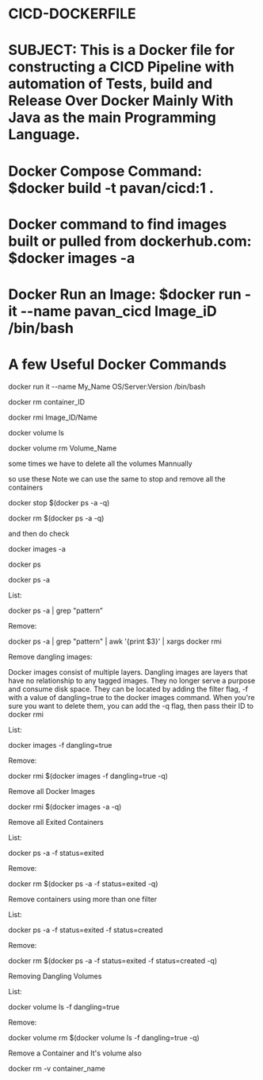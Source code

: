 # CICD-DOCKERFILE
# SUBJECT: This is a Docker file for constructing a CICD Pipeline with automation of Tests, build and Release Over Docker Mainly With Java as the main Programming Language. 

# Docker Compose Command: $docker build -t pavan/cicd:1 . 
# Docker command to find images built or pulled from dockerhub.com: $docker images -a
# Docker Run an Image: $docker run -it --name pavan_cicd Image_iD /bin/bash

# A few Useful Docker Commands 

docker run it --name My_Name OS/Server:Version /bin/bash

docker rm container_ID

docker rmi Image_ID/Name

docker volume ls 

docker volume rm Volume_Name

some times we have to delete all the volumes Mannually 

so use these  Note we can use the same to stop and remove all the containers 

docker stop $(docker ps -a -q)

docker rm $(docker ps -a -q)

and then do check 

docker images -a

docker ps 

docker ps -a

List:

docker ps -a |  grep "pattern” 

Remove:

docker ps -a | grep "pattern" | awk '{print $3}' | xargs docker rmi

Remove dangling images:

Docker images consist of multiple layers. Dangling images are layers that have no relationship to any tagged images. 
They no longer serve a purpose and consume disk space. They can be located by adding the filter flag, 
-f with a value of dangling=true to the docker images command. When you're sure you want to delete them, 
you can add the -q flag, then pass their ID to docker rmi

List:

docker images -f dangling=true

Remove:

docker rmi $(docker images -f dangling=true -q)

Remove all Docker Images

docker rmi $(docker images -a -q)


Remove all Exited Containers

List:

docker ps -a -f status=exited

Remove:

docker rm $(docker ps -a -f status=exited -q)


Remove containers using more than one filter

List:

docker ps -a -f status=exited -f status=created

Remove:

docker rm $(docker ps -a -f status=exited -f status=created -q)

Removing Dangling Volumes

List:

docker volume ls -f dangling=true

Remove:

docker volume rm $(docker volume ls -f dangling=true -q)

Remove a Container and It's volume also 

docker rm -v container_name

